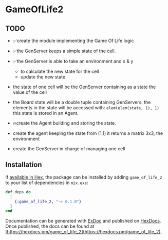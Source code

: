 # GameOfLife2

## TODO

- ✅create the module implementing the Game Of Life logic
- ✅the GenServer keeps a simple state of the cell.
- ✅the GenServer is able to take an environment and x & y
    - to calculate the new state for the cell
    - update the new state

- the state of one cell will be the GenSenver containing as a state the value of the cell

- the Board state will be a double tuple containing GenServers.
  the elements in the state will be accessed with: `elem(elem(state, 1), 1)`
  this state is stored in an Agent.

- 🔥create the Agent building and storing the state.

- create the agent keeping the state
  from (1,1) it returns a matrix 3x3, the environment

- create the GenServer in charge of managing one cell

## Installation

If [available in Hex](https://hex.pm/docs/publish), the package can be installed
by adding `game_of_life_2` to your list of dependencies in `mix.exs`:

```elixir
def deps do
  [
    {:game_of_life_2, "~> 0.1.0"}
  ]
end
```

Documentation can be generated with [ExDoc](https://github.com/elixir-lang/ex_doc)
and published on [HexDocs](https://hexdocs.pm). Once published, the docs can
be found at [https://hexdocs.pm/game_of_life_2](https://hexdocs.pm/game_of_life_2).

